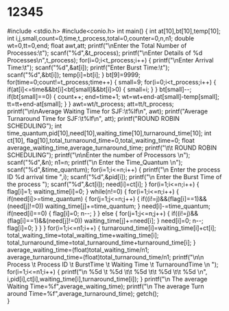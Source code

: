 # 12345
#include <stdio.h>
#include<conio.h>
 int main() 
{
        int at[10],bt[10],temp[10];
        int i,j,small,count=0,time,t_process,total=0,counter=0,n,n1;
        double wt=0,tt=0,end;
        float awt,att;
        printf("\nEnter the Total Number of Processes:\t");
        scanf("%d",&t_process); 
        printf("\nEnter Details of %d Processes\n",t_process);
        for(i=0;i<t_process;i++)
         {
                printf("\nEnter Arrival Time:\t");
                scanf("%d",&at[i]);
                printf("Enter Burst Time:\t");
                scanf("%d",&bt[i]); 
                temp[i]=bt[i];
        }
          bt[9]=9999;  
         for(time=0;count!=t_process;time++)
         {
                   small=9;
                  for(i=0;i<t_process;i++)
                  {
                           if(at[i]<=time&&bt[i]<bt[small]&&bt[i]>0)
                        {
                                   small=i;
                        }
                  }
                  bt[small]--;
                  if(bt[small]==0)
                  {
                           count++;
                           end=time+1;
                           wt=wt+end-at[small]-temp[small];
                           tt=tt+end-at[small];
                  }
         }
        awt=wt/t_process; 
        att=tt/t_process;
         printf("\n\nAverage Waiting Time for SJF:\t%lf\n", awt);
            printf("Average Turnaround Time for SJF:\t%lf\n", att);
            printf("ROUND ROBIN SCHEDULING");
    int time_quantum,pid[10],need[10],waiting_time[10],turnaround_time[10];
int ct[10], flag[10],total_turnaround_time=0,total_waiting_time=0;
float average_waiting_time,average_turnaround_time;
printf("\t\t ROUND ROBIN SCHEDULING");
printf("\n\nEnter the number of Processors \n");
scanf("%d",&n);
n1=n;
printf("\n Enter the Time_Quantum \n");
scanf("%d",&time_quantum);
for(i=1;i<=n;i++)
{
printf("\n Enter the process ID %d arrival time ",i);
scanf("%d",&pid[i]);
printf("\n Enter the Burst Time of the process ");
scanf("%d",&ct[i]);
need[i]=ct[i];
}
for(i=1;i<=n;i++)
{
flag[i]=1;
waiting_time[i]=0;
}
while(n!=0)
{
for(i=1;i<=n;i++)
{
if(need[i]>=time_quantum)
{
for(j=1;j<=n;j++)
{
if((i!=j)&&(flag[i]==1)&&(need[j]!=0))
waiting_time[j]+=time_quantum;
}
need[i]-=time_quantum;
if(need[i]==0)
{
flag[i]=0;
n--;
}
}
else
{
for(j=1;j<=n;j++)
{
if((i!=j)&&(flag[i]==1)&&(need[j]!=0))
waiting_time[j]+=need[i];
}
need[i]=0;
n--;
flag[i]=0;
}
}
}
for(i=1;i<=n1;i++)
{
turnaround_time[i]=waiting_time[i]+ct[i];
total_waiting_time=total_waiting_time+waiting_time[i];
total_turnaround_time=total_turnaround_time+turnaround_time[i];
}
average_waiting_time=(float)total_waiting_time/n1;
average_turnaround_time=(float)total_turnaround_time/n1;
printf("\n\n Process \t Process ID \t BurstTime \t Waiting Time \t TurnaroundTime \n ");
for(i=1;i<=n1;i++)
{
printf("\n %5d \t %5d \t\t %5d \t\t %5d \t\t %5d \n", i,pid[i],ct[i],waiting_time[i],turnaround_time[i]);
}
printf("\n The average Waiting Time=%f",average_waiting_time);
printf("\n The average Turn around Time=%f",average_turnaround_time);
getch();          
}
